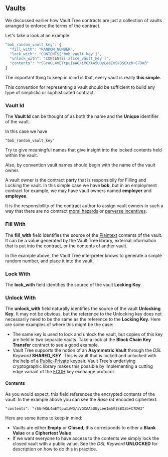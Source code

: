 ## Vaults

We discussed earlier how Vault Tree contracts are just a collection of vaults
arranged to enforce the terms of the contract.

Let's take a look at an example:

```javascript
"bob_random_vault_key": {
  "fill_with": "RANDOM_NUMBER",
  "lock_with": "CONTENTS['bob_vault_key']",
  "unlock_with": "CONTENTS['alice_vault_key']",
  "contents": "rSGrWGL4mEYtpuIaWO/iVGXAA5UUyLeeImSV3SBXzb+C7DW3"
}
```

The important thing to keep in mind is that, every vault is really **this simple**.

This convention for representing a vault should be sufficient to build any type of simplistic or sophisticated contract.

### Vault Id

The **Vault Id** can be thought of as both the name and the **Unique** identifier of the vault.

In this case we have
```
"bob_random_vault_key"
```

Try to give meaningful names that give insight into the locked contents held
within the vault.

Also, by convention vault names should begin with the name of the vault owner.

A vault owner is the contract party that is responsibily for Filling and Locking the vault. In this simple case we have **bob**, but in an employment contract for example, we may have vault owners named **employer** and **employee**.

It is the responsibility of the contract author to assign vault owners in such a way that there are no contract [moral hazards] or [perverse incentives].

[moral hazards]: http://en.wikipedia.org/wiki/Moral_hazard
[perverse incentives]: http://en.wikipedia.org/wiki/Perverse_incentive

### Fill With

The **fill_with** field identifies the source of the [Plaintext] contents of the
vault. It can be a value generated by the Vault Tree library, external
information that is put into the contract, or the contents of anther vault.

In the example above, the Vault Tree interpreter knows to generate a simple random number, and place it into the vault.

[Plaintext]: http://en.wikipedia.org/wiki/Plaintext 

### Lock With

The **lock_with** field identifies the source of the vault **Locking Key**. 


### Unlock With

The **unlock_with** field naturally identifies the source of the vault
**Unlocking Key**. It may not be obvious, but the reference to the Unlocking key does not necessarily need to be the same as the reference to the **Locking Key**. Here are some examples of where this might be the case: 

* The same key is used to lock and unlock the vault, but copies of this key are held in two separate vaults. Take a look at the **Block Chain Key Transfer** contract to see a good example.
* Vault Tree supports the notion of an **Asymmetric Vault** through the _DSL Keyword_ **SHARED_KEY**. This is vault that is locked and unlocked with the help of a [Public-Private](http://en.wikipedia.org/wiki/Public-key_cryptography) keypair. Vault Tree's underlying cryptographic library makes this possible by implementing a cutting edge variant of the [ECDH] key exchange protocol.  

[ECDH]: http://en.wikipedia.org/wiki/Elliptic_curve_Diffie%E2%80%93Hellman

#### Contents

As you would expect, this field references the encrypted contents of the vault. In the example above you can see the _Base 64_ encoded ciphertext:

```
"contents": "rSGrWGL4mEYtpuIaWO/iVGXAA5UUyLeeImSV3SBXzb+C7DW3"
```
Here are some items to keep in mind:
* Vaults are either **Empty** or **Closed**, this corresponds to either a **Blank Value** or a **Ciphertext Value**
* If we want everyone to have access to the contents we simply lock the closed vault with a public value. See the _DSL Keyword_ **UNLOCKED** for description on how to do this in practice.
